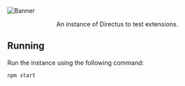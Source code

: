 ![Banner](https://user-images.githubusercontent.com/522079/158864859-0fbeae62-9d7a-4619-b35e-f8fa5f68e0c8.png)

<p align="center">An instance of Directus to test extensions.</p>

## Running

Run the instance using the following command:

```sh
npm start
```
